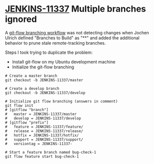 # [JENKINS-11337](https://issues.jenkins-ci.org/browse/JENKINS-11337) Multiple branches ignored

A [git-flow branching workflow](http://nvie.com/posts/a-successful-git-branching-model/)
was not detecting changes when Jochen Ulrich defined "Branches to Build" as
"**" and added the additional behavior to prune stale remote-tracking
branches.

Steps I took trying to duplicate the problem:

* Install git-flow on my Ubuntu development machine
* Initialize the git-flow branching
```
# Create a master branch
git checkout -b JENKINS-11337/master

# Create a develop branch
git checkout -b JENKINS-11337/develop

# Initialize git flow branching (answers in comment)
git flow init
# [gitflow "branch"]
# 	master = JENKINS-11337/master
# 	develop = JENKINS-11337/develop
# [gitflow "prefix"]
# 	feature = JENKINS-11337/feature/
# 	release = JENKINS-11337/release/
# 	hotfix = JENKINS-11337/hotfix/
# 	support = JENKINS-11337/support/
# 	versiontag = JENKINS-11337-

# Start a feature branch named bug-check-1
git flow feature start bug-check-1
```
